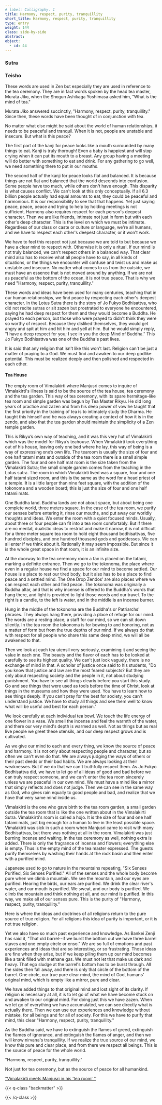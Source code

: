 ```yaml
---
# label: Calligraphy. 1
title: Harmony, respect, purity, tranquillity
short_title: Harmony, respect, purity, tranquillity
type: entry
weight: 144
class: side-by-side
abstract:
object:
  - id: 44
---
```

### Sutra

### Teisho
These words are used in Zen but especially they are used in reference to the tea ceremony. They are in fact words spoken by the head tea master, Murata Jiko, when the Shogun Ashikaga Yoshimasa asked him, "What is the mind of tea."

Murata Jiko answered succinctly, "Harmony, respect, purity, tranquillity." Since then, these words have been thought of in conjunction with tea.

No matter what else might be said about the world of human relationships, it needs to be peaceful and tranquil. When it is not, people are unstable and insecure. But what is this peace?

The first part of the kanji for peace looks like a mouth surrounded by many things to eat. Kanji is truly thorough! Even a baby is happiest and will stop crying when it can put its mouth to a breast. Any group having a meeting will do better with something to eat and drink. For any gathering to go well, we need something there to put in our mouths.

The second half of the kanji for peace looks flat and balanced. It is because things are not flat and balanced that the world descends into confusion. Some people have too much, while others don't have enough. This disparity is what causes conflict. We can't look at this only conceptually. If all 6.3 billion people actually had equal amounts to eat, they could be peaceful and harmonious. It is our responsibility to see that that happens. Yet just saying peace, peace, peace and trying to help by holding meetings is not sufficient. Harmony also requires respect for each person's deepest character. Then we are like friends, intimate not just in form but with each other's deep character. This is the level on which we must be intimate. Regardless of our class or caste or culture or language, we're all humans, and we have to respect each other's deepest character, or it won't work.

We have to feel this respect not just because we are told to but because we have a clear mind to respect with. Otherwise it is only a ritual. If our mind is not truly balanced, we can't respect others in a balanced way. That clear mind also has to receive what all people have to say, in all kinds of situations, or the things we encounter will confuse and twist us and make us unstable and insecure. No matter what comes to us from the outside, we must have an essence that is not moved around by anything. If we are not as peaceful as the bottom of the ocean, it is not true peace. That is why we need "Harmony, respect, purity, tranquillity."

These words and ideas have been used for many centuries, teaching that in our human relationships, we find peace by respecting each other's deepest character. In the Lotus Sutra there is the story of Jo Fukyo Bodhisattva, who did not recite sutras or sit zazen but prostrated to everyone he encountered, saying he had deep respect for them and they would become a Buddha. He prayed to each person, but those who were prayed to didn't think they were so worthy of respect. Because they disliked themselves, they would get angry and spit at him and hit him and yell at him. But he would simply reply, "I have a deep respect for you; I see in you the deep Mind of Buddha." This Jo Fukyo Bodhisattva was one of the Buddha's past lives.

It is said that any religion that isn't like this won't last. Religion can't be just a matter of praying to a God. We must find and awaken to our deep godlike potential. This must be realized deeply and then polished and respected in each other.

#### Tea House
The empty room of Vimalakirti where Manjusri comes to inquire of Vimalakirti's illness is said to be the source of the tea house, tea ceremony and the tea garden. This way of tea ceremony, with its spare hermitage-like tea room and simple garden was begun by Tea Master Rikyu. He did long years of practice and zazen and from his deep power of vow he taught that the first priority in the training of tea is to intimately study the Dharma. He taught this himself and he was always creating a context of how it is in the zendo, and also that the tea garden should maintain the simplicity of a Zen temple garden.

This is Rikyu’s own way of teaching, and it was this very hut of Vimalakirti which was the model for Rikyu’s teahouse. When Vimalakirti took everything out of his house, leaving only one bed where he lay, this way of being is a way of expressing one’s own life. The tearoom is usually the size of four and one half tatami mats and outside of the tea room there is a small simple garden. The four and one half mat room is the size taken from the Vimalakirti Sutra; the small simple garden comes from the teaching in the Lotus sutra. The room in which Vimalakirti lived was a square, four and one half tatami sized room, and this is the same as the word for a head priest of a temple. It is a little larger than nine feet square, with the addition of the tokonoma and a wooden board; this is just the size of four and one half tatami mats.

One Buddha land. Buddha lands are not about space, but about being one complete world, three meters square. In the case of the tea room, we purify our senses before entering it, rinse our mouths, and put away our worldly thoughts and ideas. We enter the room with  a quiet focused minds. Usually, about three or four people can fit into a tea room comfortably. But if there are no mental, dualistic ideas to restrict and make it narrow, it is not difficult for a three meter square tea room to hold eight thousand bodhisattvas, five hundred disciples, and one hundred thousand gods and goddesses. We can all enter if we think about it. Rationally it may seem impossible. But since it is the whole great space in that room, it is an infinite size.

At the doorway to the tea ceremony room a fan is placed on the tatami, marking a definite entrance. Then we go to the tokonoma, the place where even in a regular house we find a space for our mind to become settled. Our house is a place to rest our tired body, but it also has to be a place to find peace and a settled mind. The One Drop Zendos’ are also places where we can respect each other and find peace. The tokonoma was originally a Buddha altar, and that is why incense is offered to the Buddha's words that hang there, and light is provided to light those words and our travel. To the right is a candle, to the left is water, and in the middle is an incense burner.

Hung in the middle of the tokonoma are the Buddha's or Patriarchs' phrases. They always hang there, providing a place of refuge for our mind. The words are a resting place, a staff for our mind, so we can sit down silently. In the tea room the tokonoma is for bowing to and honoring, not as a matter of form but from the true depths of our mind. If we always do that with respect for all people who share this same deep mind, we will all be awakened to that.

Then we look at each tea utensil very seriously, examining it and seeing the value in each one. The beauty and the flavor of each has to be looked at carefully to see its highest quality. We can't just look vaguely, there is no exchange of mind in that. A scholar of justice once said to his students, "Do you know that justice and law are the most feared subjects? But they are only about respecting society and the people in it, not about studying punishment. You have to see all things clearly before you start this study. Go and see things that were used as tools before the time of Christ, look at things in the museums and how they were used. You have to learn how to see things deeply. If you can't pray for the best for society, you can't understand justice. We have to study all things and see them well to know what will be useful and best for each person."

We look carefully at each individual tea bowl. We touch the life energy of one flower in a vase. We smell the incense and feel the warmth of the water, and there our very mind's depth is warmed as well. Not as things but as real live people we greet these utensils, and our deep respect grows and is cultivated.

As we give our mind to each and every thing, we know the source of peace and harmony. It is not only about respecting people and character, but so often we can't even do that. We are always judging the ways of others or their past deeds or their bad habits. We are always looking at their weaknesses. But if we do that we can't truthfully respect them. As Jo Fukyo Bodhisattva did, we have to let go of all ideas of good and bad before we can truly respect someone, and we can't enter the tea room sincerely unless we are peaceful in our own mind. We must have a mind like a mirror that simply reflects and does not judge. Then we can see in the same way as God, who gives rain equally to good people and bad, and realize that we have that very same mind inside us.

Vimalakirti is the one who gave birth to the tea room garden, a small garden outside the tea room that is like the one written about in the Vimalakirti Sutra. Vimalakirti's room is called a hojo. It is the size of four and one half tatami mats, just big enough for a human to live in the least possible space. Vimalakirti was sick in such a room when Manjusri came to visit with many Bodhisattvas, but there was nothing at all in the room. Vimalakirti was just burning incense and waiting. In the tea ceremony as well, nothing extra is added. There is only the fragrance of incense and flowers; everything else is empty. Thus is the empty mind of the tea master expressed. The guests purify themselves by washing their hands at the rock basin and then enter with a purified mind.

Japanese used to go to nature in the mountains repeating, "Six Senses Purified, Six Senses Purified." All of the senses and the whole body become pure when we climb a mountain. We see the mountain, and our eyes are purified. Hearing the birds, our ears are purified. We drink the clear river's water, and our mouth is purified. We sweat, and our body is purified. We climb the mountain and think nothing at all, and our mind is purified. In this way, we make all of our senses pure. This is the purity of "Harmony, respect, purity, tranquillity."

Here is where the ideas and doctrines of all religions return to the pure source of true religion. For all religions this idea of purity is important, or it is not true religion.

Yet we also have so much past experience and knowledge. As Bankei Zenji has said it, "That old barrel--if we burst the bottom out we have three barrel staves and one empty circle or enso." We are so full of emotions and past experiences and ideas that are so interesting, or so frustrating. Those ideas are fine when they arise, but if we keep piling them up our mind becomes like a tank filled with methane gas. We must not let that make us dark and heavy. That ego sludge at the barrel's bottom has to be burst through. All the sides then fall away, and there is only that circle of the bottom of the barrel. One circle, our true pure clear mind, the mind of God, humans' original mind, which is empty like a mirror, pure and clear.

We have added things to that original mind and lost sight of its clarity. If religion is necessary at all, it is to let go of what we have become stuck on and awaken to our original mind. For doing just this we have zazen. When we let go of everything we have accumulated, we can see directly what is actually there. Then we can use our experiences and knowledge without mistake, for all beings and for all of society. For this we have to purify that mind, this clear "Harmony, respect, purity, tranquillity."

As the Buddha said, we have to extinguish the flames of greed, extinguish the flames of ignorance, and extinguish the flames of anger, and then we will know nirvana's tranquillity. If we realize the true source of our mind, we know this pure and clear place, and from there we respect all beings. This is the source of peace for the whole world.

"Harmony, respect, purity, tranquillity."

Not just for tea ceremony, but as the source of peace for all humankind.

["Vimalakirti meets Manjusri in his 'tea room' "](/chptr5/)

{{< q-class "backmatter" >}}

{{< /q-class >}}
